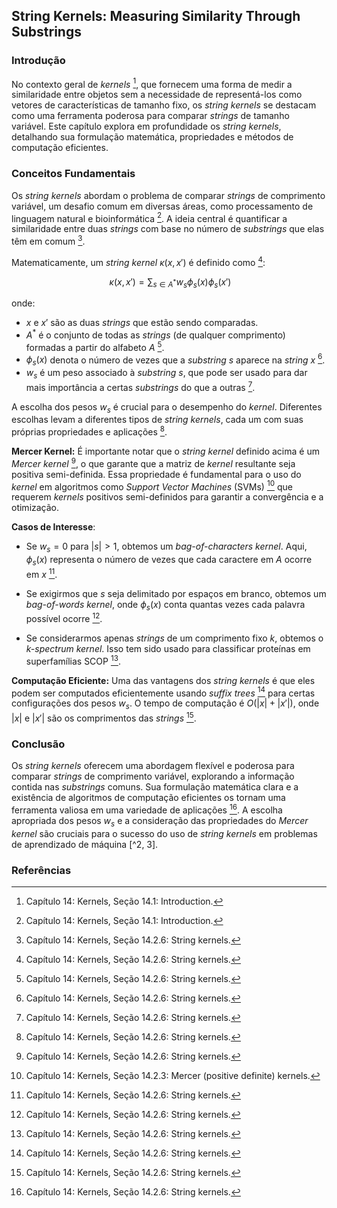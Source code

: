 ## String Kernels: Measuring Similarity Through Substrings

### Introdução

No contexto geral de *kernels* [^1], que fornecem uma forma de medir a similaridade entre objetos sem a necessidade de representá-los como vetores de características de tamanho fixo, os *string kernels* se destacam como uma ferramenta poderosa para comparar *strings* de tamanho variável. Este capítulo explora em profundidade os *string kernels*, detalhando sua formulação matemática, propriedades e métodos de computação eficientes.

### Conceitos Fundamentais

Os *string kernels* abordam o problema de comparar *strings* de comprimento variável, um desafio comum em diversas áreas, como processamento de linguagem natural e bioinformática [^1]. A ideia central é quantificar a similaridade entre duas *strings* com base no número de *substrings* que elas têm em comum [^2].

Matematicamente, um *string kernel*  $\kappa(x, x')$ é definido como [^2]:

$$\
\kappa(x, x') = \sum_{s \in A^*} w_s \phi_s(x) \phi_s(x')
$$

onde:

*   $x$ e $x'$ são as duas *strings* que estão sendo comparadas.
*   $A^*$ é o conjunto de todas as *strings* (de qualquer comprimento) formadas a partir do alfabeto $A$ [^2].
*   $\phi_s(x)$ denota o número de vezes que a *substring* $s$ aparece na *string* $x$ [^2].
*   $w_s$ é um peso associado à *substring* $s$, que pode ser usado para dar mais importância a certas *substrings* do que a outras [^2].

A escolha dos pesos $w_s$ é crucial para o desempenho do *kernel*. Diferentes escolhas levam a diferentes tipos de *string kernels*, cada um com suas próprias propriedades e aplicações [^2].

**Mercer Kernel:** É importante notar que o *string kernel* definido acima é um *Mercer kernel* [^2], o que garante que a matriz de *kernel* resultante seja positiva semi-definida. Essa propriedade é fundamental para o uso do *kernel* em algoritmos como *Support Vector Machines* (SVMs) [^3] que requerem *kernels* positivos semi-definidos para garantir a convergência e a otimização.

**Casos de Interesse**:
* Se $w_s = 0$ para $|s| > 1$, obtemos um *bag-of-characters kernel*. Aqui, $\phi_s(x)$ representa o número de vezes que cada caractere em $A$ ocorre em $x$ [^2].

* Se exigirmos que $s$ seja delimitado por espaços em branco, obtemos um *bag-of-words kernel*, onde $\phi_s(x)$ conta quantas vezes cada palavra possível ocorre [^2].

* Se considerarmos apenas *strings* de um comprimento fixo $k$, obtemos o *k-spectrum kernel*. Isso tem sido usado para classificar proteínas em superfamílias SCOP [^2].

**Computação Eficiente:** Uma das vantagens dos *string kernels* é que eles podem ser computados eficientemente usando *suffix trees* [^2] para certas configurações dos pesos $w_s$. O tempo de computação é $O(|x| + |x'|)$, onde $|x|$ e $|x'|$ são os comprimentos das *strings* [^2].

### Conclusão

Os *string kernels* oferecem uma abordagem flexível e poderosa para comparar *strings* de comprimento variável, explorando a informação contida nas *substrings* comuns. Sua formulação matemática clara e a existência de algoritmos de computação eficientes os tornam uma ferramenta valiosa em uma variedade de aplicações [^2]. A escolha apropriada dos pesos $w_s$ e a consideração das propriedades do *Mercer kernel* são cruciais para o sucesso do uso de *string kernels* em problemas de aprendizado de máquina [^2, 3].

### Referências

[^1]: Capítulo 14: Kernels, Seção 14.1: Introduction.
[^2]: Capítulo 14: Kernels, Seção 14.2.6: String kernels.
[^3]: Capítulo 14: Kernels, Seção 14.2.3: Mercer (positive definite) kernels.
<!-- END -->